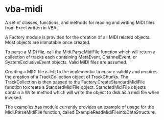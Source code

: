 # vba-midi
A set of classes, functions, and methods for reading and writing MIDI files from Excel written in VBA.

A Factory module is provided for the creation of all MIDI related objects. Most objects are immutable once created.

To parse a MIDI file, call the Midi.ParseMidiFile function which will return a collection of tracks each containing MetaEvent, ChannelEvent, or SystemExclusiveEvent objects. Valid MIDI files are assumed.

Creating a MIDI file is left to the implementor to ensure validity and requires the creation of a TrackCollection object of TrackChunks. The TrackCollection is then passed to the Factory.CreateStandardMidiFile function to create a StandardMidiFile object.
StandardMidiFile objects contain a Write method which will write the object to disk as a midi file when invoked.

The examples.bas module currently provides an example of usage for the Midi.ParseMidiFile function, called ExampleReadMidiFileIntoDataStructure.
